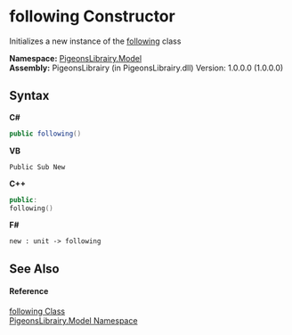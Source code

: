 # following Constructor 
 

Initializes a new instance of the <a href="31397466-28b4-3b58-1aa9-d8ca73b55c33">following</a> class

**Namespace:**&nbsp;<a href="740f9e4a-e251-715e-60bf-e906871d97b4">PigeonsLibrairy.Model</a><br />**Assembly:**&nbsp;PigeonsLibrairy (in PigeonsLibrairy.dll) Version: 1.0.0.0 (1.0.0.0)

## Syntax

**C#**<br />
``` C#
public following()
```

**VB**<br />
``` VB
Public Sub New
```

**C++**<br />
``` C++
public:
following()
```

**F#**<br />
``` F#
new : unit -> following
```


## See Also


#### Reference
<a href="31397466-28b4-3b58-1aa9-d8ca73b55c33">following Class</a><br /><a href="740f9e4a-e251-715e-60bf-e906871d97b4">PigeonsLibrairy.Model Namespace</a><br />